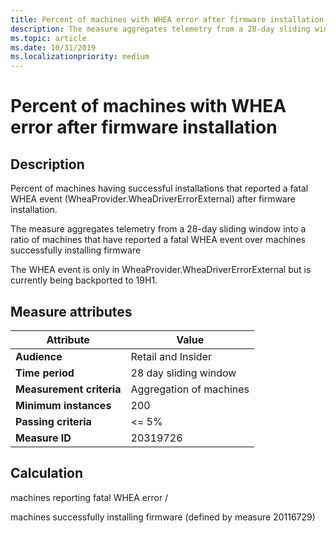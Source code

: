 ```yaml
---
title: Percent of machines with WHEA error after firmware installation
description: The measure aggregates telemetry from a 28-day sliding window into a ratio of machines that have reported a fatal WHEA event over machines successfully installing firmware
ms.topic: article
ms.date: 10/31/2019
ms.localizationpriority: medium
---
```

 
# Percent of machines with WHEA error after firmware installation

## Description

Percent of machines having successful installations that reported a fatal WHEA event (WheaProvider.WheaDriverErrorExternal) after firmware installation.

The measure aggregates telemetry from a 28-day sliding window into a ratio of machines that have reported a fatal WHEA event over machines successfully installing firmware

The WHEA event is only in WheaProvider.WheaDriverErrorExternal but is currently being backported to 19H1.

## Measure attributes

|Attribute|Value|
|----|----|
|**Audience**|Retail and Insider|
|**Time period**|28 day sliding window|
|**Measurement criteria**|Aggregation of machines|
|**Minimum instances**|200|
|**Passing criteria**|<= 5%|
|**Measure ID**|20319726|

## Calculation

machines reporting fatal WHEA error /

machines successfully installing firmware (defined by measure 20116729)

